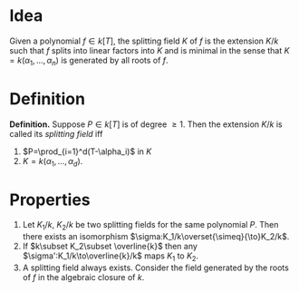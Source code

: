 # Idea
Given a polynomial $f\in k[T]$, the splitting field $K$ of $f$ is the extension $K/k$ such that $f$ splits into linear factors into $K$ and is minimal in the sense that $K=k(\alpha_1,\dots,\alpha_n)$ is generated by all roots of $f$.
# Definition
**Definition.** Suppose $P\in k[T]$ is of degree $\geq 1$. Then the extension $K/k$ is called its *splitting field* iff
1. $P=\prod_{i=1}^d(T-\alpha_i)$ in $K$
2. $K=k(\alpha_1,\dots,\alpha_d)$.

# Properties
1. Let $K_1/k$, $K_2/k$ be two splitting fields for the same polynomial $P$. Then there exists an isomorphism $\sigma:K_1/k\overset{\simeq}{\to}K_2/k$.
2. If $k\subset K_2\subset \overline{k}$ then any $\sigma':K_1/k\to\overline{k}/k$ maps $K_1$ to $K_2$.
3. A splitting field always exists. Consider the field generated by the roots of $f$ in the algebraic closure of $k$.